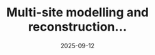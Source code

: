 ---
title: "Multi-site modelling and reconstruction..."
collection: publications
date: 2025-09-12
authors: "A. Author, B. Author"
journal: "Coastal Engineering"
volume: "12"
year: "2025"
paperurl: "https://arxiv.org/pdf/2303.03084"
type: publication   # 👈 NEW: preprint | publication | phd
---